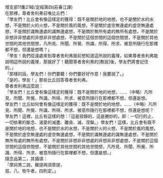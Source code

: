 增支部11集21經/定經第四(莊春江譯)  
在那裡，尊者舍利弗召喚比丘們：  
「學友們！比丘會有像這樣定的獲得：既不是關於地的地想，也不是關於水的水想，不是關於火的火想，不是關於風的風想，不是關於虛空無邊處的虛空無邊處想，不是關於識無邊處的識無邊處想，不是關於無所有處的無所有處想，不是關於非想非非想處的非想非非想處想，不是關於這個世間的這個世間想，不是關於其他世間的其他世間想，凡所見、所聞、所覺、所識、所得、所求、被意所隨行在那裡都不想，但還是想嗎？」  
「學友！我們從遠處來到尊者舍利弗面前想知道這所說的義理，如果尊者舍利弗能說明這所說的義理，那就好了！聽聞尊者舍利弗的[教說]後，學友們將會記住的。」  
「那樣的話，學友們！你們要聽！你們要好好作意！我要說了。」  
「是的，學友！」那些比丘回答尊者舍利弗。  
尊者舍利弗這麼說：  
「學友們！比丘會有像這樣定的獲得：既不是關於地的地想，……（中略）凡所見、所聞、所覺、所識、所得、所求、被意所隨行在那裡都不想，但還是想。  
學友們！比丘如何會有像這樣定的獲得：既不是關於地的地想，……（中略）凡所見、所聞、所覺、所識、所得、所求、被意所隨行在那裡都不想，但還是想呢？  
學友們！這裡，比丘有這樣的想：『這是寂靜的，這是勝妙的，即：一切行的止、一切依著的斷念、渴愛的滅盡、離貪、滅、涅槃。』學友們！這樣，比丘會有既不是關於地的地想，也不是關於水的水想，不是關於火的火想，不是關於風的風想，不是關於虛空無邊處的虛空無邊處想，不是關於識無邊處的識無邊處想，不是關於無所有處的無所有處想，不是關於非想非非想處的非想非非想處想，不是關於這個世間的這個世間想，不是關於其他世間的其他世間想，凡所見、所聞、所覺、所識、所得、所求、被意所隨行在那裡都不想，但還是想。」  
隨念品第二，其攝頌：  
「摩訶男二說，難提與須菩提，  
慈、八、牧牛者，四則定。」  
  
  
